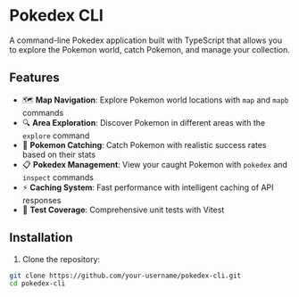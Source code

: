 # Pokedex CLI

A command-line Pokedex application built with TypeScript that allows you to explore the Pokemon world, catch Pokemon, and manage your collection.

## Features

- 🗺️ **Map Navigation**: Explore Pokemon world locations with `map` and `mapb` commands
- 🔍 **Area Exploration**: Discover Pokemon in different areas with the `explore` command  
- 🎯 **Pokemon Catching**: Catch Pokemon with realistic success rates based on their stats
- 📋 **Pokedex Management**: View your caught Pokemon with `pokedex` and `inspect` commands
- ⚡ **Caching System**: Fast performance with intelligent caching of API responses
- 🧪 **Test Coverage**: Comprehensive unit tests with Vitest

## Installation

1. Clone the repository:
```bash
git clone https://github.com/your-username/pokedex-cli.git
cd pokedex-cli
